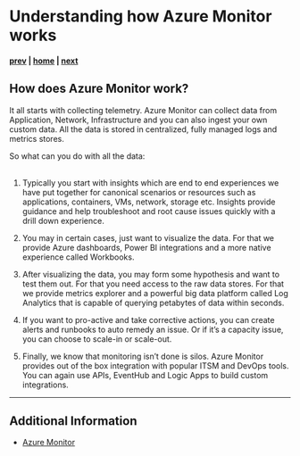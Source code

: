 # Understanding how Azure Monitor works

#### [prev](./introduction.md) | [home](./readme.md)  | [next](./businesscase.md)

## How does Azure Monitor work?
It all starts with collecting telemetry. Azure Monitor can collect data from Application, Network, Infrastructure and you can also ingest your own custom data. All the data is stored in centralized, fully managed logs and metrics stores.



So what can you do with all the data: </br></br>

1. Typically you start with insights which are end to end experiences we have put together for canonical scenarios or resources such as applications, containers, VMs, network, storage etc. Insights provide guidance and help troubleshoot and root cause issues quickly with a drill down experience.

2. You may in certain cases, just want to visualize the data. For that we provide Azure dashboards, Power BI integrations and a more native experience called Workbooks.

3. After visualizing the data, you may form some hypothesis and want to test them out. For that you need access to the raw data stores. For that we provide metrics explorer and a powerful big data platform called Log Analytics that is capable of querying petabytes of data within seconds.

4. If you want to pro-active and take corrective actions, you can create alerts and runbooks to auto remedy an issue. Or if it’s a capacity issue, you can choose to scale-in or scale-out.

5. Finally, we know that monitoring isn’t done is silos. Azure Monitor provides out of the box integration with popular ITSM and DevOps tools. You can again use APIs, EventHub and Logic Apps to build custom integrations.



---
## Additional Information
  * [Azure Monitor](https://learn.microsoft.com/en-us/azure/azure-monitor/overview)
